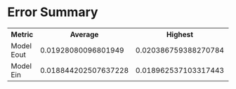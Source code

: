 Error Summary
==
<table>
<tr>
    <th>Metric</th>
    <th>Average</th>
    <th>Highest</th>
    <th>Lowest</th>
</tr>
<tr>
    <td>Model Eout</td>
    <td>0.01928080096801949</td>
    <td>0.020386759388270784</td>
    <td>0.018175472167541774</td>
</tr>
<tr>
    <td>Model Ein</td>
    <td>0.018844202507637228</td>
    <td>0.018962537103317443</td>
    <td>0.018723852082245262</td>
</tr>
</table>